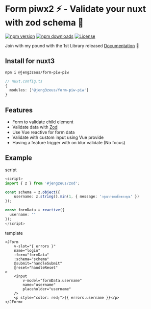 # Form piwx2 ⚡️ - Validate your nuxt with zod schema 🪿
[![npm version][npm-version-src]][npm-version-href]
[![npm downloads][npm-downloads-src]][npm-downloads-href]
[![License][license-src]][license-href]

Join with my pound with the 1st Library released  [Documentation][documents-href] 🐣

## Install for nuxt3
```bash
npm i @jeng3zeus/form-piw-piw
```

```ts
// nuxt.config.ts
{
  modules: ['@jeng3zeus/form-piw-piw']
}
```

## Features
- Form to validate child element
- Validate data with [Zod][zod-href]
- Use Vue reactive for form data
- Validate with custom input using Vue provide
- Having a feature trigger with on blur validate (No focus)



## Example
script
```ts
<script>
import { z } from '#jengzeus/zod';

const schema = z.object({
    username: z.string().min(1, { message: 'กรุณากรอกชื่อของคุณ' })
});

const formData = reactive({
  username: ''
});
</script>
```

template
```vue
<JForm
    v-slot="{ errors }"
    name="login"
    :form="formData"
    :schema="schema"
    @submit="handleSubmit"
    @reset="handleReset"
>
    <input 
        v-model="formData.username"
        name="username" 
        placeholder="username"
    />
    <p style="color: red;">{{ errors.username }}</p>
</JForm>
```


<!-- Badges -->
[npm-version-src]: https://img.shields.io/npm/v/@jeng3zeus/form-piw-piw/latest.svg?style=flat&colorA=020420&colorB=00DC82
[npm-version-href]: https://www.npmjs.com/package/@jeng3zeus/form-piw-piw

[npm-downloads-src]: https://img.shields.io/npm/dm/@jeng3zeus/form-piw-piw.svg?style=flat&colorA=020420&colorB=00DC82
[npm-downloads-href]: https://www.npmjs.com/package/@jeng3zeus/form-piw-piw

[license-src]: https://img.shields.io/github/license/JENGZY-devBoi/jengzeus-form-piw-piw.svg?style=flat&colorA=020420&colorB=00DC82
[license-href]: https://github.com/JENGZY-devBoi/jengzeus-form-piw-piw/blob/main/LICENSE

[documents-href]: https://jengzeus-form-piw-piw-documentation.vercel.app/
[zod-href]: https://zod.dev/
